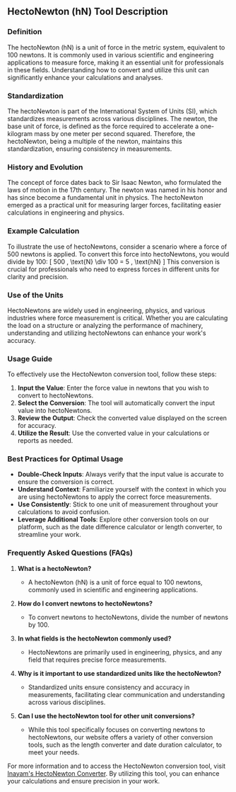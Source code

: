 ## HectoNewton (hN) Tool Description

### Definition
The hectoNewton (hN) is a unit of force in the metric system, equivalent to 100 newtons. It is commonly used in various scientific and engineering applications to measure force, making it an essential unit for professionals in these fields. Understanding how to convert and utilize this unit can significantly enhance your calculations and analyses.

### Standardization
The hectoNewton is part of the International System of Units (SI), which standardizes measurements across various disciplines. The newton, the base unit of force, is defined as the force required to accelerate a one-kilogram mass by one meter per second squared. Therefore, the hectoNewton, being a multiple of the newton, maintains this standardization, ensuring consistency in measurements.

### History and Evolution
The concept of force dates back to Sir Isaac Newton, who formulated the laws of motion in the 17th century. The newton was named in his honor and has since become a fundamental unit in physics. The hectoNewton emerged as a practical unit for measuring larger forces, facilitating easier calculations in engineering and physics.

### Example Calculation
To illustrate the use of hectoNewtons, consider a scenario where a force of 500 newtons is applied. To convert this force into hectoNewtons, you would divide by 100:
\[ 
500 \, \text{N} \div 100 = 5 \, \text{hN} 
\]
This conversion is crucial for professionals who need to express forces in different units for clarity and precision.

### Use of the Units
HectoNewtons are widely used in engineering, physics, and various industries where force measurement is critical. Whether you are calculating the load on a structure or analyzing the performance of machinery, understanding and utilizing hectoNewtons can enhance your work's accuracy.

### Usage Guide
To effectively use the HectoNewton conversion tool, follow these steps:
1. **Input the Value**: Enter the force value in newtons that you wish to convert to hectoNewtons.
2. **Select the Conversion**: The tool will automatically convert the input value into hectoNewtons.
3. **Review the Output**: Check the converted value displayed on the screen for accuracy.
4. **Utilize the Result**: Use the converted value in your calculations or reports as needed.

### Best Practices for Optimal Usage
- **Double-Check Inputs**: Always verify that the input value is accurate to ensure the conversion is correct.
- **Understand Context**: Familiarize yourself with the context in which you are using hectoNewtons to apply the correct force measurements.
- **Use Consistently**: Stick to one unit of measurement throughout your calculations to avoid confusion.
- **Leverage Additional Tools**: Explore other conversion tools on our platform, such as the date difference calculator or length converter, to streamline your work.

### Frequently Asked Questions (FAQs)

1. **What is a hectoNewton?**
   - A hectoNewton (hN) is a unit of force equal to 100 newtons, commonly used in scientific and engineering applications.

2. **How do I convert newtons to hectoNewtons?**
   - To convert newtons to hectoNewtons, divide the number of newtons by 100.

3. **In what fields is the hectoNewton commonly used?**
   - HectoNewtons are primarily used in engineering, physics, and any field that requires precise force measurements.

4. **Why is it important to use standardized units like the hectoNewton?**
   - Standardized units ensure consistency and accuracy in measurements, facilitating clear communication and understanding across various disciplines.

5. **Can I use the hectoNewton tool for other unit conversions?**
   - While this tool specifically focuses on converting newtons to hectoNewtons, our website offers a variety of other conversion tools, such as the length converter and date duration calculator, to meet your needs.

For more information and to access the HectoNewton conversion tool, visit [Inayam's HectoNewton Converter](https://www.inayam.co/unit-converter/force). By utilizing this tool, you can enhance your calculations and ensure precision in your work.